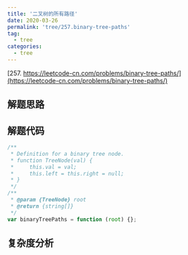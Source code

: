 ```yaml
---
title: '二叉树的所有路径'
date: 2020-03-26
permalink: 'tree/257.binary-tree-paths'
tag:
  - tree
categories:
  - tree
---
```


[257. https://leetcode-cn.com/problems/binary-tree-paths/](https://leetcode-cn.com/problems/binary-tree-paths/)

## 解题思路

## 解题代码

```js
/**
 * Definition for a binary tree node.
 * function TreeNode(val) {
 *     this.val = val;
 *     this.left = this.right = null;
 * }
 */
/**
 * @param {TreeNode} root
 * @return {string[]}
 */
var binaryTreePaths = function (root) {};
```

## 复杂度分析
